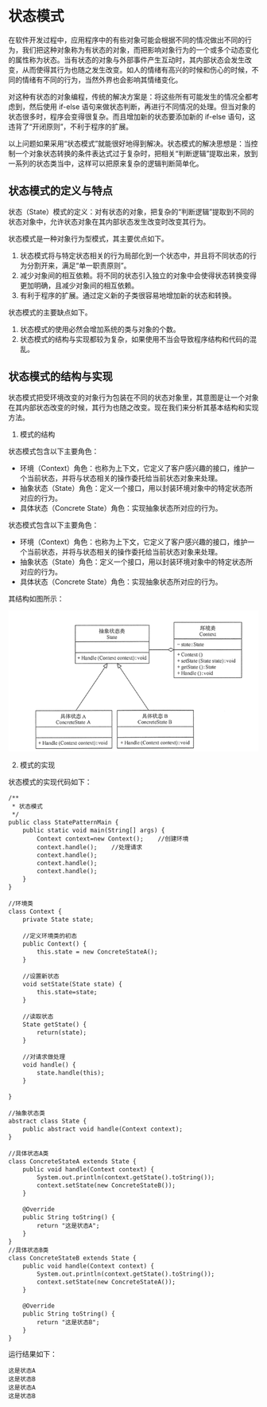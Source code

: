 # 状态模式
在软件开发过程中，应用程序中的有些对象可能会根据不同的情况做出不同的行为，我们把这种对象称为有状态的对象，而把影响对象行为的一个或多个动态变化的属性称为状态。当有状态的对象与外部事件产生互动时，其内部状态会发生改变，从而使得其行为也随之发生改变。如人的情绪有高兴的时候和伤心的时候，不同的情绪有不同的行为，当然外界也会影响其情绪变化。

对这种有状态的对象编程，传统的解决方案是：将这些所有可能发生的情况全都考虑到，然后使用 if-else 语句来做状态判断，再进行不同情况的处理。但当对象的状态很多时，程序会变得很复杂。而且增加新的状态要添加新的 if-else 语句，这违背了“开闭原则”，不利于程序的扩展。

以上问题如果采用“状态模式”就能很好地得到解决。状态模式的解决思想是：当控制一个对象状态转换的条件表达式过于复杂时，把相关“判断逻辑”提取出来，放到一系列的状态类当中，这样可以把原来复杂的逻辑判断简单化。

## 状态模式的定义与特点
状态（State）模式的定义：对有状态的对象，把复杂的“判断逻辑”提取到不同的状态对象中，允许状态对象在其内部状态发生改变时改变其行为。

状态模式是一种对象行为型模式，其主要优点如下。
1. 状态模式将与特定状态相关的行为局部化到一个状态中，并且将不同状态的行为分割开来，满足“单一职责原则”。
2. 减少对象间的相互依赖。将不同的状态引入独立的对象中会使得状态转换变得更加明确，且减少对象间的相互依赖。
3. 有利于程序的扩展。通过定义新的子类很容易地增加新的状态和转换。

状态模式的主要缺点如下。
1. 状态模式的使用必然会增加系统的类与对象的个数。
2. 状态模式的结构与实现都较为复杂，如果使用不当会导致程序结构和代码的混乱。

## 状态模式的结构与实现
状态模式把受环境改变的对象行为包装在不同的状态对象里，其意图是让一个对象在其内部状态改变的时候，其行为也随之改变。现在我们来分析其基本结构和实现方法。
1. 模式的结构

状态模式包含以下主要角色：
- 环境（Context）角色：也称为上下文，它定义了客户感兴趣的接口，维护一个当前状态，并将与状态相关的操作委托给当前状态对象来处理。
- 抽象状态（State）角色：定义一个接口，用以封装环境对象中的特定状态所对应的行为。
- 具体状态（Concrete State）角色：实现抽象状态所对应的行为。


状态模式包含以下主要角色：
- 环境（Context）角色：也称为上下文，它定义了客户感兴趣的接口，维护一个当前状态，并将与状态相关的操作委托给当前状态对象来处理。
- 抽象状态（State）角色：定义一个接口，用以封装环境对象中的特定状态所对应的行为。
- 具体状态（Concrete State）角色：实现抽象状态所对应的行为。

其结构如图所示：

![状态模式结构图](https://raw.githubusercontent.com/wuxchong/designPattern/master/behavior/src/state/%E7%8A%B6%E6%80%81%E6%A8%A1%E5%BC%8F%E7%BB%93%E6%9E%84%E5%9B%BE.png)

2. 模式的实现

状态模式的实现代码如下：
```
/**
 * 状态模式
 */
public class StatePatternMain {
    public static void main(String[] args) {
        Context context=new Context();    //创建环境
        context.handle();    //处理请求
        context.handle();
        context.handle();
        context.handle();
    }
}

//环境类
class Context {
    private State state;

    //定义环境类的初态
    public Context() {
        this.state = new ConcreteStateA();
    }

    //设置新状态
    void setState(State state) {
        this.state=state;
    }

    //读取状态
    State getState() {
        return(state);
    }

    //对请求做处理
    void handle() {
        state.handle(this);
    }

}

//抽象状态类
abstract class State {
    public abstract void handle(Context context);
}

//具体状态A类
class ConcreteStateA extends State {
    public void handle(Context context) {
        System.out.println(context.getState().toString());
        context.setState(new ConcreteStateB());
    }

    @Override
    public String toString() {
        return "这是状态A";
    }
}
//具体状态B类
class ConcreteStateB extends State {
    public void handle(Context context) {
        System.out.println(context.getState().toString());
        context.setState(new ConcreteStateA());
    }

    @Override
    public String toString() {
        return "这是状态B";
    }
}
```

运行结果如下：
```
这是状态A
这是状态B
这是状态A
这是状态B
```
